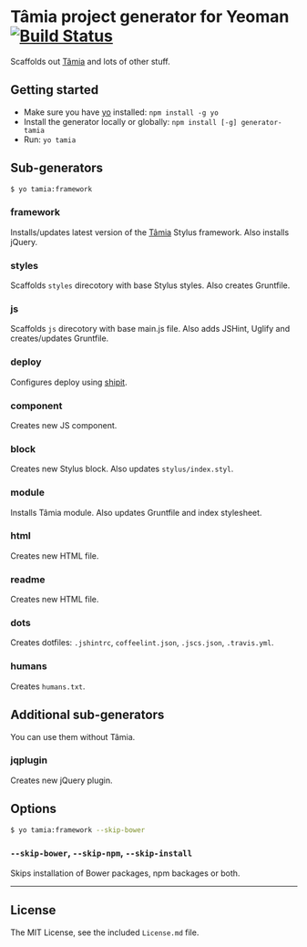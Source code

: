 # Tâmia project generator for Yeoman [![Build Status](https://travis-ci.org/sapegin/generator-tamia.png)](https://travis-ci.org/sapegin/generator-tamia)

Scaffolds out [Tâmia](https://github.com/sapegin/tamia) and lots of other stuff.


## Getting started

- Make sure you have [yo](https://github.com/yeoman/yo) installed: `npm install -g yo`
- Install the generator locally or globally: `npm install [-g] generator-tamia`
- Run: `yo tamia`


## Sub-generators

```bash
$ yo tamia:framework
```

### framework

Installs/updates latest version of the [Tâmia](https://github.com/sapegin/tamia) Stylus framework. Also installs jQuery.

### styles

Scaffolds `styles` direcotory with base Stylus styles. Also creates Gruntfile.

### js

Scaffolds `js` direcotory with base main.js file. Also adds JSHint, Uglify and creates/updates Gruntfile.

### deploy

Configures deploy using [shipit](https://github.com/sapegin/shipit).

### component

Creates new JS component.

### block

Creates new Stylus block. Also updates `stylus/index.styl`.

### module

Installs Tâmia module. Also updates Gruntfile and index stylesheet.

### html

Creates new HTML file.

### readme

Creates new HTML file.

### dots

Creates dotfiles: `.jshintrc`, `coffeelint.json`, `.jscs.json`, `.travis.yml`.

### humans

Creates `humans.txt`.

## Additional sub-generators

You can use them without Tâmia.

### jqplugin

Creates new jQuery plugin.


## Options

```bash
$ yo tamia:framework --skip-bower
```

### `--skip-bower`, `--skip-npm`, `--skip-install`

Skips installation of Bower packages, npm backages or both.


---

## License

The MIT License, see the included `License.md` file.
